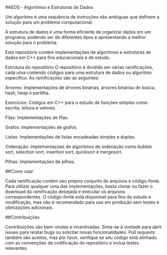 #AEDS - Algoritmos e Estruturas de Dados

Um algoritmo é uma sequência de instruções não ambíguas que definem a solução para um problema computacional. 

A estrutura de dados é uma forma eficiente de organizar dados em um programa, podendo ser de diferentes tipos e apresentando a melhor solução para o problema.

Este repositório contém implementações de algoritmos e estruturas de dados em C++ para fins educacionais e de estudo.

Estrutura do repositório
O repositório é dividido em várias ramificações, cada uma contendo códigos para uma estrutura de dados ou algoritmo específico. As ramificações são as seguintes:

<p>Arvores: Implementações de árvores binárias, árvores binárias de busca, hash, heap e partilha.</p>
<p>Exercicios: Códigos em C++ para o estudo de funções simples como escrita, leitura e vetores.</p>
<p>Filas: Implementações de filas.</p>
<p>Grafos: Implementações de grafos.</p>
<p>Listas: Implementações de listas encadeadas simples e duplas.</p>
<p>Ordenação: Implementações de algoritmos de ordenação como bubble sort, selection sort, insertion sort, quicksort e mergesort.</p>
<p>Pilhas: Implementações de pilhas.</p>

##Como usar

Cada ramificação contém seu próprio conjunto de arquivos e código-fonte. Para utilizar qualquer uma das implementações, basta clonar ou fazer o download da ramificação desejada e executar os arquivos correspondentes. O código-fonte está disponível para fins de estudo e modificação, mas não é recomendado para uso em produção sem testes e otimizações adicionais.

##Contribuições

Contribuições são bem-vindas e incentivadas. Sinta-se à vontade para abrir issues para relatar bugs ou solicitar novas funcionalidades. Pull requests também são aceitos, mas por favor, verifique se seu código está alinhado com as convenções de codificação do repositório e inclua testes relevantes.